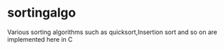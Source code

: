 # sortingalgo
Various sorting algorithms such as quicksort,Insertion sort and so on are implemented here in C
